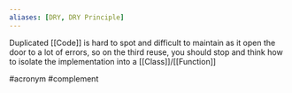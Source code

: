 ```yaml
---
aliases: [DRY, DRY Principle]
---
```


Duplicated [[Code]] is hard to spot and difficult to maintain as it open the door to a lot of errors, so on the third reuse, you should stop and think how to isolate the implementation into a [[Class]]/[[Function]]

#acronym #complement
